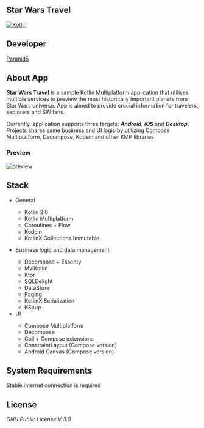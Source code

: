 **Star Wars Travel**
--------------------

[![Kotlin](https://img.shields.io/badge/kotlin-2.0.0-blue.svg?logo=kotlin)](http://kotlinlang.org)

## **Developer**
[Paranid5](https://github.com/dinaraparanid)

## **About App**
**Star Wars Travel** is a sample Kotlin Multiplatform application that utilises multiple services
to preview the most historically important planets from Star Wars universe.
App is aimed to provide crucial information for travelers, explorers and SW fans.

Currently, application supports three targets: ***Android***, ***iOS*** and ***Desktop***.
Projects shares same business and UI logic by utilizing Compose Multiplatform, Decompose, Kodein
and other KMP libraries

### **Preview**

![preview](preview.gif)

## **Stack**

<ul>
    <li>General</li>
    <ul>
        <li>Kotlin 2.0</li>
        <li>Kotlin Multiplatform</li>
        <li>Coroutines + Flow</li>
        <li>Kodein</li>
        <li>KotlinX.Collections.Immutable</li>
    </ul>
    <p></p>
    <li>Business logic and data management</li>
    <ul>
        <li>Decompose + Essenty</li>
        <li>MviKotlin</li>
        <li>Ktor</li>
        <li>SQLDelight</li>
        <li>DataStore</li>
        <li>Paging</li>
        <li>KotlinX.Serialization</li>
        <li>KSoup</li>
    </ul>
    <li>UI</li>
    <ul>
        <li>Compose Multiplatform</li>
        <li>Decompose</li>
        <li>Coil + Compose extensions</li>
        <li>ConstraintLayout (Compose version)</li>
        <li>Android Canvas (Compose version)</li>
    </ul>
</ul>

## **System Requirements**

Stable internet connection is required

## **License**

*GNU Public License V 3.0*
